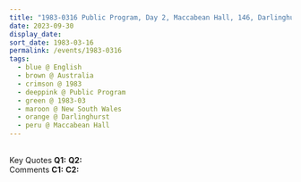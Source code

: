 ```yaml
---
title: "1983-0316 Public Program, Day 2, Maccabean Hall, 146, Darlinghurst Road, Darlinghurst (eastern suburb of Sydney), New South Wales, Australia"
date: 2023-09-30
display_date: 
sort_date: 1983-03-16
permalink: /events/1983-0316
tags:
  - blue @ English
  - brown @ Australia
  - crimson @ 1983
  - deeppink @ Public Program
  - green @ 1983-03
  - maroon @ New South Wales
  - orange @ Darlinghurst
  - peru @ Maccabean Hall
---
```


<br>

<wave-list>
  <list-title color="DarkSeaGreen" width="55">Key Quotes</list-title>
  <list-item color="BlanchedAlmond" width="280"><b>Q1:</b> <i></i></list-item>
  <list-item color="Lavender" width="280"><b>Q2:</b> <i></i></list-item>
</wave-list>

<br>

<wave-list>
  <list-title color="DarkSeaGreen" width="55">Comments</list-title>
  <list-item color="BlanchedAlmond" width="280"><b>C1:</b> <i></i></list-item>
  <list-item color="Lavender" width="280"><b>C2:</b> <i></i></list-item>
</wave-list>